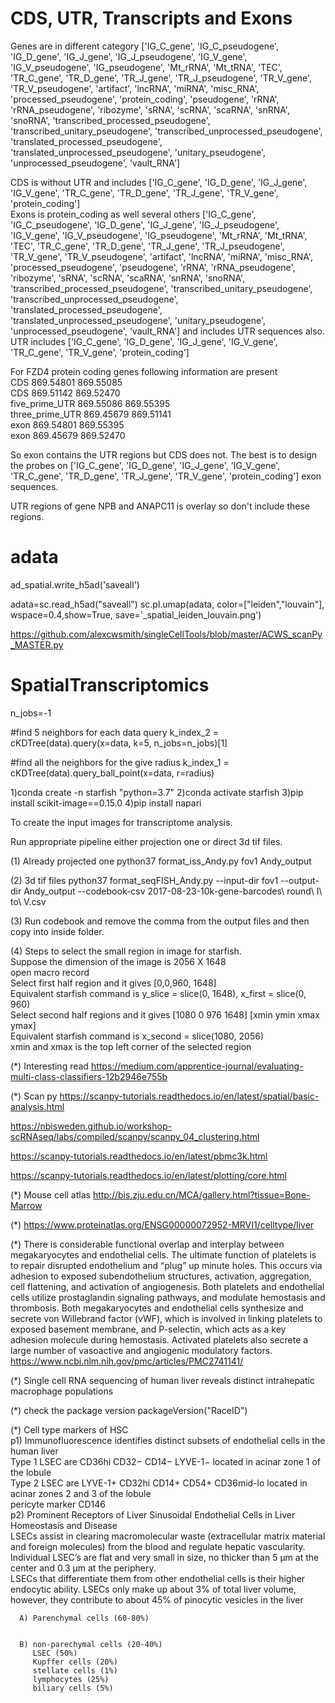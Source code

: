 # CDS, UTR, Transcripts and Exons 

Genes are in different category ['IG_C_gene', 'IG_C_pseudogene', 'IG_D_gene', 'IG_J_gene', 'IG_J_pseudogene', 'IG_V_gene', 'IG_V_pseudogene', 'IG_pseudogene', 'Mt_rRNA', 'Mt_tRNA', 'TEC', 'TR_C_gene', 'TR_D_gene', 'TR_J_gene', 'TR_J_pseudogene', 'TR_V_gene', 'TR_V_pseudogene', 'artifact', 'lncRNA', 'miRNA', 'misc_RNA', 'processed_pseudogene', 'protein_coding', 'pseudogene', 'rRNA', 'rRNA_pseudogene', 'ribozyme', 'sRNA', 'scRNA', 'scaRNA', 'snRNA', 'snoRNA', 'transcribed_processed_pseudogene', 'transcribed_unitary_pseudogene', 'transcribed_unprocessed_pseudogene', 'translated_processed_pseudogene', 'translated_unprocessed_pseudogene', 'unitary_pseudogene', 'unprocessed_pseudogene', 'vault_RNA']


CDS is without UTR and includes ['IG_C_gene', 'IG_D_gene', 'IG_J_gene', 'IG_V_gene', 'TR_C_gene', 'TR_D_gene', 'TR_J_gene', 'TR_V_gene', 'protein_coding']<br/>
Exons is protein_coding as well several others ['IG_C_gene', 'IG_C_pseudogene', 'IG_D_gene', 'IG_J_gene', 'IG_J_pseudogene', 'IG_V_gene', 'IG_V_pseudogene', 'IG_pseudogene', 'Mt_rRNA', 'Mt_tRNA', 'TEC', 'TR_C_gene', 'TR_D_gene', 'TR_J_gene', 'TR_J_pseudogene', 'TR_V_gene', 'TR_V_pseudogene', 'artifact', 'lncRNA', 'miRNA', 'misc_RNA', 'processed_pseudogene', 'pseudogene', 'rRNA', 'rRNA_pseudogene', 'ribozyme', 'sRNA', 'scRNA', 'scaRNA', 'snRNA', 'snoRNA', 'transcribed_processed_pseudogene', 'transcribed_unitary_pseudogene', 'transcribed_unprocessed_pseudogene', 'translated_processed_pseudogene', 'translated_unprocessed_pseudogene', 'unitary_pseudogene', 'unprocessed_pseudogene', 'vault_RNA']
and includes UTR sequences also.  <br/>
UTR includes ['IG_C_gene', 'IG_D_gene', 'IG_J_gene', 'IG_V_gene', 'TR_C_gene', 'TR_V_gene', 'protein_coding']

For FZD4 protein coding genes following information are present<br/>
CDS	            869.54801	869.55085<br/>
CDS	            869.51142	869.52470<br/>
five_prime_UTR	869.55086	869.55395<br/>
three_prime_UTR	869.45679	869.51141<br/>
exon	        869.54801	869.55395<br/>
exon	        869.45679	869.52470<br/>

So exon contains the UTR regions but CDS does not. The best is to design the probes on ['IG_C_gene', 'IG_D_gene', 'IG_J_gene', 'IG_V_gene', 'TR_C_gene', 'TR_D_gene', 'TR_J_gene', 'TR_V_gene', 'protein_coding'] exon sequences.  

UTR regions of gene NPB and ANAPC11 is overlay so don't include these regions. 



# adata 

ad_spatial.write_h5ad('saveall')

adata=sc.read_h5ad("saveall")
sc.pl.umap(adata, color=["leiden","louvain"], wspace=0.4,show=True, save='_spatial_leiden_louvain.png')

https://github.com/alexcwsmith/singleCellTools/blob/master/ACWS_scanPy_MASTER.py

# SpatialTranscriptomics


n_jobs=-1


#find 5 neighbors for each data query 
k_index_2 = cKDTree(data).query(x=data, k=5, n_jobs=n_jobs)[1]


#find all the neighbors for the give radius 
k_index_1 = cKDTree(data).query_ball_point(x=data, r=radius)





1)conda create -n starfish "python=3.7"
2)conda activate starfish
3)pip install scikit-image==0.15.0
4)pip install napari 






To create the input images for transcriptome analysis. 

Run appropriate pipeline either projection one or direct 3d tif files. 

(1) Already projected one 
python37 format_iss_Andy.py fov1 Andy_output 

(2) 3d tif files 
python37 format_seqFISH_Andy.py --input-dir fov1 --output-dir Andy_output --codebook-csv 2017-08-23-10k-gene-barcodes\ round\ I\ to\ V.csv

(3) Run codebook and remove the comma from the output files and then copy into inside folder. 

(4) Steps to select the small region in image for starfish.<br/> 
    Suppose the dimension of the image is 2056 X 1648<br/>
    open macro record<br/>
    Select first half region and it gives [0,0,960, 1648]</br>
    Equivalent starfish command is y_slice = slice(0, 1648), x_first = slice(0, 960)</br>
    Select second half regions and it gives [1080 0 976 1648] [xmin ymin xmax ymax]<br/>
    Equivalent starfish command is x_second = slice(1080, 2056)<br/>
    xmin and xmax is the top left corner of the selected region 


(*) Interesting read 
https://medium.com/apprentice-journal/evaluating-multi-class-classifiers-12b2946e755b

(*) Scan py 
https://scanpy-tutorials.readthedocs.io/en/latest/spatial/basic-analysis.html

https://nbisweden.github.io/workshop-scRNAseq/labs/compiled/scanpy/scanpy_04_clustering.html

https://scanpy-tutorials.readthedocs.io/en/latest/pbmc3k.html

https://scanpy-tutorials.readthedocs.io/en/latest/plotting/core.html


(*) Mouse cell atlas 
http://bis.zju.edu.cn/MCA/gallery.html?tissue=Bone-Marrow

(*) https://www.proteinatlas.org/ENSG00000072952-MRVI1/celltype/liver


(*) There is considerable functional overlap and interplay between megakaryocytes and endothelial cells. The ultimate function of platelets is to repair disrupted endothelium and “plug” up minute holes. This occurs via adhesion to exposed subendothelium structures, activation, aggregation, cell flattening, and activation of angiogenesis. Both platelets and endothelial cells utilize prostaglandin signaling pathways, and modulate hemostasis and thrombosis. Both megakaryocytes and endothelial cells synthesize and secrete von Willebrand factor (vWF), which is involved in linking platelets to exposed basement membrane, and P-selectin, which acts as a key adhesion molecule during hemostasis. Activated platelets also secrete a large number of vasoactive and angiogenic modulatory factors.
https://www.ncbi.nlm.nih.gov/pmc/articles/PMC2741141/

(*) Single cell RNA sequencing of human liver reveals
distinct intrahepatic macrophage populations

(*) check the package version 
packageVersion("RaceID")

(*) Cell type markers of HSC <br/>
  p1) Immunofluorescence identifies distinct subsets of endothelial cells in the human liver<br/> 
     Type 1 LSEC are CD36hi CD32− CD14− LYVE-1− located in acinar zone 1 of the lobule <br/> 
     Type 2 LSEC are LYVE-1+ CD32hi CD14+ CD54+ CD36mid-lo located in acinar zones 2 and 3 of the lobule <br/> 
     pericyte marker CD146 <br/>
  p2) Prominent Receptors of Liver Sinusoidal Endothelial Cells in Liver Homeostasis and Disease <br/>
     LSECs assist in clearing macromolecular waste (extracellular matrix material and foreign molecules) from the blood and regulate hepatic vascularity. Individual LSEC’s are flat and very small in size, no thicker than 5 μm at the center and 0.3 μm at the periphery. <br/>
     LSECs that differentiate them from other endothelial cells is their higher endocytic ability. LSECs only make up about 3% of total liver volume, however, they contribute to about 45% of pinocytic vesicles in the liver
  
  
      A) Parenchymal cells (60-80%) 
          
          
      B) non-parechymal cells (20-40%) 
         LSEC (50%)
         Kupffer cells (20%) 
         stellate cells (1%) 
         lymphocytes (25%) 
         biliary cells (5%)  


